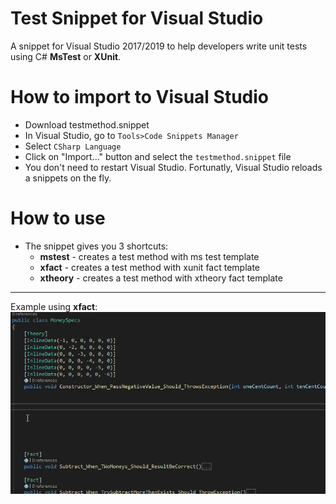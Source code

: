 # Test Snippet for Visual Studio
A snippet for Visual Studio 2017/2019 to help developers write unit tests using C# **MsTest** or **XUnit**. 

# How to import to Visual Studio
* Download testmethod.snippet
* In Visual Studio, go to ```Tools>Code Snippets Manager```
* Select ```CSharp Language```
* Click on "Import..." button and select the ```testmethod.snippet``` file
* You don't need to restart Visual Studio. Fortunatly, Visual Studio reloads a snippets on the fly.

# How to use
* The snippet gives you 3 shortcuts:
   * **mstest** - creates a test method with ms test template
   * **xfact** - creates a test method with xunit fact template
   * **xtheory** - creates a test method with xtheory fact template

---
Example using **xfact**:
![](xfact-sample.gif)
